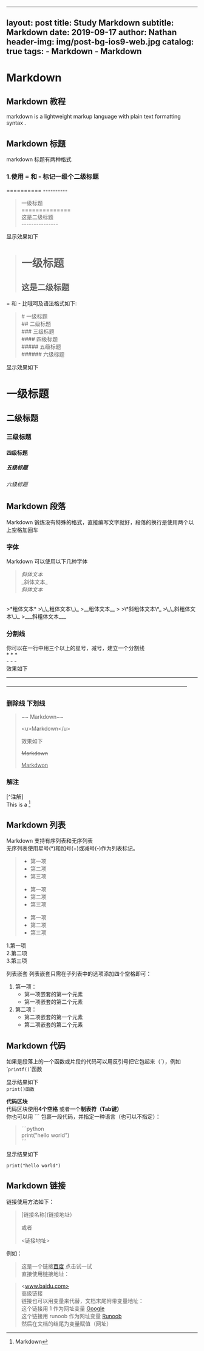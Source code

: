 
---
layout:     post
title:      Study Markdown
subtitle:   Markdown
date:       2019-09-17
author:     Nathan
header-img: img/post-bg-ios9-web.jpg
catalog: 	 true
tags:
    - Markdown
    - Markdown
---
Markdown
=========================

Markdown 教程
-------------------------

markdown is a lightweight markup language with plain text formatting syntax .

Markdown 标题
--------------------------
markdown 标题有两种格式
### 1.使用 = 和 - 标记一级个二级标题
\=\=\=\=\=\=\=\=\=\=   \-\-\-\-\-\-\-\-\-\-  
>一级标题  
>\=\=\=\=\=\=\=\=\=\=\=\=\=\=  
>这是二级标题  
>\-\-\-\-\-\-\-\-\-\-\-\-\-\-\-

  
显示效果如下  
>一级标题   
>	==============
>这是二级标题
>---------------
>
= 和 - 比哦呵及语法格式如下:
>\# 一级标题  
>\#\# 二级标题  
>\#\#\# 三级标题  
>\#\#\#\# 四级标题  
>\#\#\#\#\# 五级标题  
>\#\#\#\#\#\# 六级标题  

显示效果如下
# 一级标题  
## 二级标题  
### 三级标题  
#### 四级标题  
##### 五级标题  
###### 六级标题  

## Markdown 段落
Markdown 锻炼没有特殊的格式，直接编写文字就好，段落的换行是使用两个以上空格加回车

### 字体
Markdown 可以使用以下几种字体

>*斜体文本*  
>\_斜体文本\_  
>_斜体文本_  
<br>
>*粗体文本*  
>\_\_粗体文本\_\_  
>__粗体文本__ 
> 
>\*斜粗体文本\*_  
>\_\_斜粗体文本\_\_  
>___斜粗体文本___  

### 分割线
你可以在一行中用三个以上的星号，减号，建立一个分割线  
\* \* \*  
\- \- \-  
效果如下
******************
——————————————————————————————————  
### 删除线 下划线
>\~\~ Markdown\~\~  
>
>\<u\>Markdown\</u\> 
>
>效果如下
>
>~~Markdown~~   
>
><u>Markdwon</u>  

### 解注
[^注解]  
This is a [^txt] 
 
[^txt]: Markdown  

## Markdown 列表
Markdown 支持有序列表和无序列表  
无序列表使用星号(*)和加号(+)或减号(-)作为列表标记。 
>* 第一项  
>* 第二项  
>* 第三项  
>+ 第一项  
>+ 第二项  
>+ 第三项  
>- 第一项  
>- 第二项  
>- 第三项

1.第一项  
2.第二项  
3.第三项    

列表嵌套
列表嵌套只需在子列表中的选项添加四个空格即可：

1. 第一项：
    - 第一项嵌套的第一个元素
    - 第一项嵌套的第二个元素
2. 第二项：
    - 第二项嵌套的第一个元素
    - 第二项嵌套的第二个元素 


## Markdown 代码  
如果是段落上的一个函数或片段的代码可以用反引号把它包起来（\`），例如    
\``printf()`\`函数

显示结果如下   
`print()函数`  


**代码区块**  
代码区块使用**4个空格** 或者一个**制表符（Tab键）**   
你也可以用   \`\`\` 包裹一段代码，并指定一种语言（也可以不指定）：  
>\`\`\`python  
		print("hello world")  
\`\`\`
>
显示结果如下  
```
print("hello world")
```
## Markdown 链接 
链接使用方法如下：  
>\[链接名称\](链接地址）  
>
>或者  
>
><链接地址>  

例如： 
>这是一个链接[百度](www.baidu.com)
点击试一试  
直接使用链接地址：

><www.baidu.com>    
>高级链接  
>链接也可以用变量来代替，文档末尾附带变量地址：  
>这个链接用 1 作为网址变量 [Google][1]  
>这个链接用 runoob 作为网址变量 [Runoob][runoob]  
>然后在文档的结尾为变量赋值（网址）  
> 
>
>  [1]: http://www.google.com/  
>  [runoob]: http://www.runoob.com/  


















































